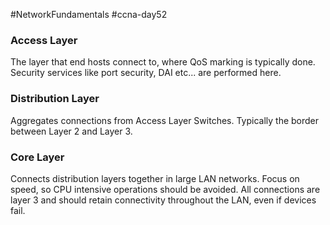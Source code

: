 #NetworkFundamentals #ccna-day52 

### Access Layer
The layer that end hosts connect to, where QoS marking is typically done.
Security services like port security, DAI etc... are performed here.

### Distribution Layer
Aggregates connections from Access Layer Switches.
Typically the border between Layer 2 and Layer 3.
### Core Layer
Connects distribution layers together in large LAN networks.
Focus on speed, so CPU intensive operations should be avoided.
All connections are layer 3 and should retain connectivity throughout the LAN, even if devices fail.